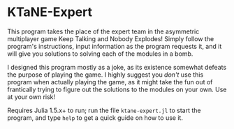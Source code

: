 # KTaNE-Expert

This program takes the place of the expert team in the asymmetric multiplayer game Keep Talking and Nobody Explodes! Simply follow the program's instructions, input information as the program requests it, and it will give you solutions to solving each of the modules in a bomb.

I designed this program mostly as a joke, as its existence somewhat defeats the purpose of playing the game. I highly suggest you _don't_ use this program when actually playing the game, as it might take the fun out of frantically trying to figure out the solutions to the modules on your own. Use at your own risk!

Requires Julia 1.5.x+ to run; run the file `ktane-expert.jl` to start the program, and type `help` to get a quick guide on how to use it.
